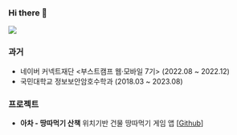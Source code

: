 ### Hi there 👋

<a href="https://velog.io/@csk"><img src="https://img.shields.io/badge/velog-1DBF73?style=flat-square&logo=Vimeo&logoColor=white"/></a>

### 과거
- 네이버 커넥트재단 <부스트캠프 웹·모바일 7기> (2022.08 ~ 2022.12)
- 국민대학교 정보보안암호수학과 (2018.03 ~ 2023.08)

### 프로젝트
- **아차 - 땅따먹기 산책** 위치기반 건물 땅따먹기 게임 앱 [[Github](https://github.com/boostcampwm-2022/iOS08_Acha)]
